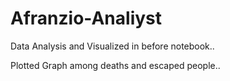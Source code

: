 # Afranzio-Analiyst


Data Analysis and Visualized in before notebook..

Plotted Graph among deaths and escaped people..

#
